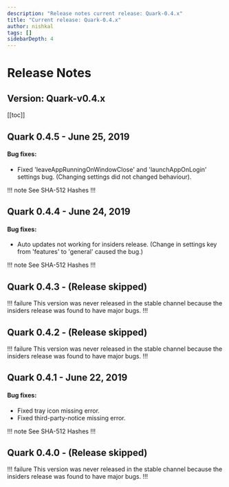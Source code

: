 ```yaml
---
description: "Release notes current release: Quark-0.4.x"
title: "Current release: Quark-0.4.x"
author: nishkal
tags: []
sidebarDepth: 4
---
```



# Release Notes

## Version: Quark-v0.4.x



[[toc]]

<!-- Quark-0.4.5-start -->
## Quark 0.4.5 - June 25, 2019

#### Bug fixes:
* Fixed 'leaveAppRunningOnWindowClose' and 'launchAppOnLogin' settings bug. (Changing settings did not changed behaviour).



!!! note See SHA-512 Hashes
<DropDown>
<ReleaseNotes :sha='{
    "Quark-win-0.4.5.exe": "SNJssazm4+bN8JspF4+pQfhJHbjEuP1TqdmSkSpwEfUWZEBRyP/1A+M0Beib6X4j4zbMxkgW9VRr4cMscEPxWg==",
    "Quark-win-x64-0.4.5.msi": "7+f8DMpp21DWo7KGSrvsbkJrZKvEPyMlrBcaGO4aosiVxjSI2O/ZCOhxaPhrL0rnkHNSADcen5OCc0UzSLrjGg==",
    "Quark-win-x64-0.4.5.zip": "wIswcvZeoXnJTPBfums5LxxVb4DMYsy3FhrEvBe+pbGSNsY6wx44S+FOgyQcLPdXraGZ9Ky+5k1I/5YN+KBmHg==",
    "Quark-linux-amd64-0.4.5.deb": "lbDMDyWM5t13uwS2FaK8o+BCAx+xPgiLXJpM4vsyi7ZJ7RQfHRkrUUwXBHBgpNCN5Ig0AzFCrbcabG9m/BbNPw==",
    "Quark-linux-x64-0.4.5.tar.gz": "/dyYefaBr8jInItJ7GW7lGnqTen1myVgX9Ot6iaOo36yHfwVL9+IhwuN0mAYmDr/G1wXDm5A34kcEt603/PG9A==",
    "Quark-linux-x86_64-0.4.5.AppImage": "NyClWqcglvjWOhMNmdvUL4dYvhFkb1LvcGPHHtH55R/ugyPn17SdTy3lkGRDPMKr0wRBG/t0t0+rJNJSz43PJQ=="
}' />
</DropDown>
!!!

<!-- ---------------------------------------------- -->
<!-- Quark-0.4.5-end -->




<!-- Quark-0.4.4-start -->
## Quark 0.4.4 - June 24, 2019

#### Bug fixes:
* Auto updates not working for insiders release. (Change in settings key from 'features' to 'general' caused the bug.)



!!! note See SHA-512 Hashes
<DropDown>
<ReleaseNotes :sha='{
    "Quark-win-0.4.4.exe": "s0tHUTsQANK9SG0HsqvUL/iWbbs0exxugvTQSIUZIlx+ytO4KetCrMEdGc7VR35OqKWDDc9X+pa+l5muSk+73Q==",
    "Quark-win-x64-0.4.4.msi": "xHP5YCNGef9VsqRKCWy5EkzDUQEhWbgSIqAwGhERv8lv3wt5R8fkq9ItqkX4i7JRkIxadUDHh6dLeC9ujw4s3w==",
    "Quark-win-x64-0.4.4.zip": "dUfoTskuEU+exqA5KVP0xLDucZpkdb+FEHPO5kF020AV3/L+1KBnJuBHEhF8cYlQG+3kkAvPEjFaFjRGLM6nUw==",
    "Quark-linux-amd64-0.4.4.deb": "LELdjwjSbr41gmF60vbqyDVSoHXbr7RtP4mTcdyC65jNME40WpoczQnCcwVap1g2auvaq4xllUPKja0OarJOYA==",
    "Quark-linux-x64-0.4.4.tar.gz": "2Gu0OkpDHtrhUpoj4+Y++mRIXYpCKt637BII/a7vNwDHOOGVutRz03OKOdx1NUjEaqQtRZ0lyLhfXUrqFhNQKw==",
    "Quark-linux-x86_64-0.4.4.AppImage": "2mFmT5TFeSn0+Clj53VXQVJmBDZ8urnSvZhP8riTnch1qcuF6eRoLM4ZI931iohW/nuVHulD7gR9NEMDppwGnA=="
}' />
</DropDown>
!!!

<!-- ---------------------------------------------- -->
<!-- Quark-0.4.4-end -->




<!-- Quark-0.4.3-start -->
## Quark 0.4.3 - (Release skipped)
!!! failure This version was never released in the stable channel because the insiders release was found to have major bugs.
!!!
<!-- ---------------------------------------------- -->
<!-- Quark-0.4.3-end -->




<!-- Quark-0.4.2-start -->
## Quark 0.4.2 - (Release skipped)
!!! failure This version was never released in the stable channel because the insiders release was found to have major bugs.
!!!
<!-- ---------------------------------------------- -->
<!-- Quark-0.4.2-end -->




<!-- Quark-0.4.1-start -->
## Quark 0.4.1 - June 22, 2019

#### Bug fixes:
* Fixed tray icon missing error.
* Fixed third-party-notice missing error.



!!! note See SHA-512 Hashes
<DropDown>
<ReleaseNotes :sha='{
    "Quark-win-0.4.1.exe": "2niu8buUhDdrUguNubouOwhT/QA3hx3G4q53p7jFh+JuxFUZZwuTOlb3GrrgNhITrNBBTtgTUaOTssHKYporXQ==",
    "Quark-win-x64-0.4.1.msi": "fubBqivZ66kIYyjGeQ60iKEKCZghPOXbBOUA5GxB4Doa7zPnR8kWqy8ADtyJQIha4BaXv6l5FHgVucJzJcyplQ==",
    "Quark-win-x64-0.4.1.zip": "KFma/e7bcC3F2eiIwBO+QnnX0Mk5svJ1PdXGHqIufwwYR/hJaNnWjPCe7VimkT8ZcmoIem8TjGaoCZfVZkmsvw==",
    "Quark-linux-amd64-0.4.1.deb": "eUNf+sp3QKD5D3Ixb058wvfD32x+0rRkXz+bNq6gRjgGY4OgXQ/FDlfG4VhDEi037EohtwZujGUmzzvOSxAbsA==",
    "Quark-linux-x64-0.4.1.tar.gz": "jZwkDMVaVHGrs89eub0FKCOh6FfOmWREpbssHOVDsIabnMxrinFII2Fpv9U3xzVod0QcV7vnEYUwJVtmsbSfQQ==",
    "Quark-linux-x86_64-0.4.1.AppImage": "qkUZX2TbFgHcsTKUfFsIb2gZ1JrVzrrbfGqpaKYzokHOxO/QZI0Fv/f92HUr3CfV/0hJ5TmFNLPFOdJt2Szd4w=="
}' />
</DropDown>
!!!

<!-- ---------------------------------------------- -->
<!-- Quark-0.4.1-end -->




<!-- Quark-0.4.0-start -->
## Quark 0.4.0 - (Release skipped)
!!! failure This version was never released in the stable channel because the insiders release was found to have major bugs.
!!!
<!-- ---------------------------------------------- -->
<!-- Quark-0.4.0-end -->



